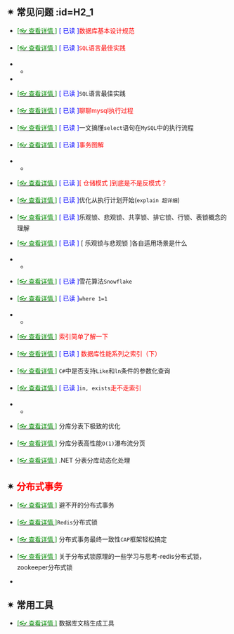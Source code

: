 <br/>

## ✴  常见问题 :id=H2_1

- [<span style='color:#008B00'>[👓 查看详情 ]</span>](https://mp.weixin.qq.com/s?__biz=MzAwNTMxMzg1MA==&mid=2654083596&idx=6&sn=002b87f8b943e47ad82b7293bdb0ce84&chksm=80d83e59b7afb74f452f5886066d12f283dbe71b4263f200cee3d5879a0ac254a4c0d83df858&mpshare=1&scene=23&srcid=0607g8J80kniOEzEbT0e0Xmo&sharer_sharetime=1623048858743&sharer_shareid=59de2f213c6a6639f6a4600116f6fabf#rd ':target=_blank') <span style='color:Blue'>[ 已读 ]</span><span style='color:red'>数据库基本设计规范</span>

- [<span style='color:#008B00'>[👓 查看详情 ]</span>](https://mp.weixin.qq.com/s?__biz=MjM5MzI5Mzg1OA==&mid=2247492368&idx=4&sn=6abadc871cfbd01e97727c840bb38cf8&chksm=a69b905d91ec194bca21756529daa03a8c9390765cb5d21f7513487735c67726387027483608&mpshare=1&scene=23&srcid=0316B92etpQeQA7NVGoX6Oip&sharer_sharetime=1647394194649&sharer_shareid=59de2f213c6a6639f6a4600116f6fabf#rd ':target=_blank') <span style='color:Blue'>[ 已读 ]</span><span style='color:red'>`SQL`语言最佳实践</span>

- -

- 

- [<span style='color:#008B00'>[👓 查看详情 ]</span>](https://mp.weixin.qq.com/s?__biz=MzAwNTMxMzg1MA==&mid=2654083732&idx=8&sn=117c4c2f5bc5380a77d99eaf66600edf&chksm=80d83ec1b7afb7d7043271bf6b0956643deab00fd8efa9513b1b43edbb899bbbe23386ade603&mpshare=1&scene=23&srcid=0607hlFXci2iyevFSYQCHHvq&sharer_sharetime=1623049110854&sharer_shareid=59de2f213c6a6639f6a4600116f6fabf#rd ':target=_blank') <span style='color:Blue'>[ 已读 ]</span>`SQL`语言最佳实践

- [<span style='color:#008B00'>[👓 查看详情 ]</span>](https://mp.weixin.qq.com/s?__biz=MjM5MzI5Mzg1OA==&mid=2247492150&idx=3&sn=f2928c9ac451902240de01d8f4f64112&chksm=a69b917b91ec186d2e1335769b5d948c11f0d5b4e7ac0cba6e272627faa4570f69f0c6a63cb7&mpshare=1&scene=23&srcid=0211eKl0zVEKQp3bM2r2kbSI&sharer_sharetime=1644560771239&sharer_shareid=59de2f213c6a6639f6a4600116f6fabf#rd ':target=_blank') <span style='color:Blue'>[ 已读 ]</span><span style='color:red'>聊聊mysql执行过程</span>

- [<span style='color:#008B00'>[👓 查看详情 ]</span>](https://mp.weixin.qq.com/s?__biz=MjM5MzI5Mzg1OA==&mid=2247489529&idx=2&sn=b98e2bad86119232164df63071d5a151&chksm=a69864b491efeda287d2a20cbdc80eac960579f7a162def70c69a1aaf938edcc765adcae616f&mpshare=1&scene=23&srcid=04121Ddule3TTABRGn8UVH7T&sharer_sharetime=1618191879795&sharer_shareid=59de2f213c6a6639f6a4600116f6fabf#rd ':target=_blank') <span style='color:Blue'>[ 已读 ]</span>一文搞懂`select`语句在`MySQL`中的执行流程

- [<span style='color:#008B00'>[👓 查看详情 ]</span>](https://mp.weixin.qq.com/s?__biz=MzI3MDE0NzYwNA==&mid=2651449803&idx=2&sn=c9d9c2a8f609317a78e80f87260cd984&chksm=f128c0b0c65f49a6aa93a31664949d64250b4f58bcccb511d8bb26e65a21f1499eb4e53f1536&mpshare=1&scene=23&srcid=0301WKkKVA6fu3YNoVzVxuVa&sharer_sharetime=1646094946283&sharer_shareid=59de2f213c6a6639f6a4600116f6fabf#rd ':target=_blank') <span style='color:Blue'>[ 已读 ]</span><span style='color:red'>事务图解</span>

- -

- [<span style='color:#008B00'>[👓 查看详情 ]</span>](https://mp.weixin.qq.com/s?__biz=MzAwNTMxMzg1MA==&mid=2654082292&idx=2&sn=639cef3eb3186c45d99cfb5925178689&chksm=80d830a1b7afb9b7104c3d00061c935286b9f50f32ebce6947338b2ca0535f79120f3a59adb9&mpshare=1&scene=23&srcid=0213l3dn5KdJDBvrYNEsChFQ&sharer_sharetime=1613185815977&sharer_shareid=59de2f213c6a6639f6a4600116f6fabf#rd  ':target=_blank') <span style='color:Blue'>[ 已读 ]</span><span style='color:red'>[ 仓储模式 ]到底是不是反模式？</span>

- [<span style='color:#008B00'>[👓 查看详情 ]</span>](https://mp.weixin.qq.com/s?__biz=MjM5MzI5Mzg1OA==&mid=2247489260&idx=3&sn=d42499673186074c0b5d1886cc551ed9&chksm=a69865a191efecb7dce08926796fb3f6b22f2cbc0c4de404bca1ff529544d2bd7ae531f01d43&mpshare=1&scene=23&srcid=03244cuGoRyCIGEds5Mlq1rw&sharer_sharetime=1616544664491&sharer_shareid=59de2f213c6a6639f6a4600116f6fabf#rd ':target=_blank') <span style='color:Blue'>[ 已读 ]</span>优化从执行计划开始(`explain 超详细`)

- [<span style='color:#008B00'>[👓 查看详情 ]</span>](https://mp.weixin.qq.com/s?__biz=MzI3MDE0NzYwNA==&mid=2651447942&idx=2&sn=0b84ee090f7344fcd069291db2f045fd&chksm=f128cbfdc65f42ebe45b9896770b5bef6070fc1912083bef8f6bb88dea05eb555072b2a3d82a&mpshare=1&scene=23&srcid=1117ATiHWgW2dEiauatA6qSS&sharer_sharetime=1637129133483&sharer_shareid=59de2f213c6a6639f6a4600116f6fabf#rd ':target=_blank') <span style='color:Blue'>[ 已读 ]</span>乐观锁、悲观锁、共享锁、排它锁、行锁、表锁概念的理解

- [<span style='color:#008B00'>[👓 查看详情 ]</span>](https://mp.weixin.qq.com/s?__biz=MzAwNTMxMzg1MA==&mid=2654083787&idx=3&sn=6ff23f1e959f4a59855c3ef48d3f2730&chksm=80d83e9eb7afb788ffdd7da02eef2e242457db240d19ab8597cbf900d8f63baf0f346311d88b&mpshare=1&scene=23&srcid=06072U34Xk2C0Ywsn1ijfMFW&sharer_sharetime=1623049353137&sharer_shareid=59de2f213c6a6639f6a4600116f6fabf#rd ':target=_blank') <span style='color:Blue'>[ 已读 ]</span> [ 乐观锁与悲观锁 ]各自适用场景是什么

- -

- [<span style='color:#008B00'>[👓 查看详情 ]</span>](https://mp.weixin.qq.com/s?__biz=MzAwNTMxMzg1MA==&mid=2654082700&idx=2&sn=ea1616aea0ebb9901ce4d84802f99bf1&chksm=80d832d9b7afbbcf97d52a411ff45e8a71471d5f6c53087e03354bdad426b54ff1d53402911e&mpshare=1&scene=23&srcid=0225FM2ds4ihA0FksXlCvBok&sharer_sharetime=1614253098730&sharer_shareid=59de2f213c6a6639f6a4600116f6fabf#rd ':target=_blank') <span style='color:Blue'>[ 已读 ]</span>雪花算法`Snowflake`

- [<span style='color:#008B00'>[👓 查看详情 ]</span>](https://mp.weixin.qq.com/s?__biz=MjM5MzI5Mzg1OA==&mid=2247487722&idx=2&sn=ca1dad1c4fefe434baa8279aee85c891&chksm=a69863a791efeab1fb59eca96e222c842a72cb3701850f19fe5b937e8f97b8e7ee589045e8df&mpshare=1&scene=23&srcid=0203IoPmCJKlZjjBYAPBAixD&sharer_sharetime=1612350767409&sharer_shareid=59de2f213c6a6639f6a4600116f6fabf#rd ':target=_blank') <span style='color:Blue'>[ 已读 ]</span>`where 1=1 `

- -

- [<span style='color:#008B00'>[👓 查看详情 ]</span>](https://mp.weixin.qq.com/s?__biz=MzAwNTMxMzg1MA==&mid=2654089002&idx=7&sn=fa5f09d17ef9be2f691247d2963359b2&chksm=80d80b7fb7af8269c15d134d786fe8b16b85888e96e915a12063644ef5efe2b3df104e252c52&mpshare=1&scene=23&srcid=03280uKxCLRX3b6VGAJ8JXUB&sharer_sharetime=1648430480032&sharer_shareid=a6c83a6b87e114417312bf85e473adcb#rd ':target=_blank') <span style='color:red'>索引简单了解一下</span>

- [<span style='color:#008B00'>[👓 查看详情 ]</span>](https://mp.weixin.qq.com/s?__biz=MzAwNTMxMzg1MA==&mid=2654092821&idx=7&sn=cb199e449c8b57837d5786c127549dc6&chksm=80d81a40b7af9356694e5678e52f912e9e098d9c7f41a1225bd984260b7fde8bc4cace0d1231&mpshare=1&scene=23&srcid=0809aAc2x9h85o7pNtsWe63Y&sharer_sharetime=1660007238904&sharer_shareid=a6c83a6b87e114417312bf85e473adcb#rd ':target=_blank') <span style='color:Blue'>[ 已读 ]</span> <span style='color:red'>数据库性能系列之索引（下）</span>

- [<span style='color:#008B00'>[👓 查看详情 ]</span>](https://mp.weixin.qq.com/s?__biz=MzAwNTMxMzg1MA==&mid=2654088567&idx=6&sn=4d6ef1ae87a77e86b2bb08e72d7ad4e4&chksm=80d80922b7af80345a073088941fe496c05063b6344fc30064e01c7275a01ffa5c7646effc98&mpshare=1&scene=23&srcid=0316rlEeI2Wml0VHuFkuq744&sharer_sharetime=1647394013100&sharer_shareid=59de2f213c6a6639f6a4600116f6fabf#rd ':target=_blank') `C#`中是否支持`Like`和`ln`条件的参数化查询

- [<span style='color:#008B00'>[👓 查看详情 ]</span>](https://mp.weixin.qq.com/s?__biz=MjM5MzI5Mzg1OA==&mid=2247485505&idx=2&sn=17327d8765033075a7d914fa1e1d1b0c&chksm=a6987b0c91eff21a90869ce242fc437cd2f685370bd279d33362802d2dad55622c7d7294e551&mpshare=1&scene=23&srcid=01264gI5buzShrsGcpks6JwE&sharer_sharetime=1611629260732&sharer_shareid=59de2f213c6a6639f6a4600116f6fabf#rd ':target=_blank') <span style='color:Blue'>[ 已读 ]</span>`in, exists`<span style='color:red'>走不走索引</span>

- -

- [<span style='color:#008B00'>[👓 查看详情 ]</span>](https://mp.weixin.qq.com/s?__biz=MzAwNTMxMzg1MA==&mid=2654087948&idx=1&sn=9496ba06fef88a229612fdcbb3b931da&chksm=80d80f59b7af864fc5474bfa0d8e9edf7e28338081ba8e1e04fbcb0168b0821f37dcc1dc8ddb&mpshare=1&scene=23&srcid=02172F3r3ZzeWKfjY3CMwLmq&sharer_sharetime=1645064680159&sharer_shareid=59de2f213c6a6639f6a4600116f6fabf#rd ':target=_blank') 分库分表下极致的优化

- [<span style='color:#008B00'>[👓 查看详情 ]</span>](https://mp.weixin.qq.com/s?__biz=MzAwNTMxMzg1MA==&mid=2654088427&idx=3&sn=4c42945df736c1f96d7ef572858bb254&chksm=80d808beb7af81a840f5d5fa27e0632876ea506792eef710dede29d97336922edd512746a1dc&mpshare=1&scene=23&srcid=0309Xp6CGNBA9ImP5QSniach&sharer_sharetime=1646784938683&sharer_shareid=59de2f213c6a6639f6a4600116f6fabf#rd ':target=_blank') 分库分表高性能`O(1)`瀑布流分页

- [<span style='color:#008B00'>[👓 查看详情 ]</span>](https://mp.weixin.qq.com/s?__biz=MzAwNTMxMzg1MA==&mid=2654090468&idx=1&sn=455680efadbd617322feb4ca738bca75&chksm=80d810b1b7af99a7f8ace9218fece6fe658e6f98d8e37b3761e1c608944700bfb9090d3a976e&mpshare=1&scene=23&srcid=05319HF20hgKXEkv7OdrRp2z&sharer_sharetime=1653955493542&sharer_shareid=a6c83a6b87e114417312bf85e473adcb#rd ':target=_blank') .NET 分表分库动态化处理

  

## ✴  <span style='color:red'>分布式事务</span>

- [<span style='color:#008B00'>[👓 查看详情 ]</span>](https://mp.weixin.qq.com/s?__biz=MzAwNTMxMzg1MA==&mid=2654085174&idx=6&sn=2ccf6fda1371f1eb619285da87e61257&chksm=80d80463b7af8d75b937b0b50d1099b54b3fb3d7dc6229d228bf1317418659bae456d1b2bde4&mpshare=1&scene=23&srcid=0725CW3Etxb1TtTx778nj00U&sharer_sharetime=1627181309837&sharer_shareid=59de2f213c6a6639f6a4600116f6fabf#rd ':target=_blank') 避不开的分布式事务

- [<span style='color:#008B00'>[👓 查看详情 ]</span>](https://mp.weixin.qq.com/s?__biz=MzAwNTMxMzg1MA==&mid=2654085337&idx=8&sn=600585a124f8493bdc168132a45d8997&chksm=80d8048cb7af8d9af7d6377b9ab5100e77d12cfafd135a939757173da92a71476ab853c1fb5a&mpshare=1&scene=23&srcid=0805bvR4iiRvxA5QUpBlO5ou&sharer_sharetime=1628121829700&sharer_shareid=59de2f213c6a6639f6a4600116f6fabf#rd ':target=_blank')`Redis`分布式锁

- [<span style='color:#008B00'>[👓 查看详情 ]</span>](https://mp.weixin.qq.com/s?__biz=MjM5MzI5Mzg1OA==&mid=2247490660&idx=2&sn=b6e68bc8a60af8edeb4b75da20d6a5f0&chksm=a6986f2991efe63f0fe69114d5daf61f4d4d2c8cf2ef114f6a0a03adccd0df4479276fa78efd&mpshare=1&scene=23&srcid=0809CT2cX9tZYdsryfJeR442&sharer_sharetime=1628471880613&sharer_shareid=59de2f213c6a6639f6a4600116f6fabf#rd ':target=_blank') 分布式事务最终一致性`CAP`框架轻松搞定

- [<span style='color:#008B00'>[👓 查看详情 ]</span>](https://mp.weixin.qq.com/s?__biz=MzI3MDE0NzYwNA==&mid=2651449732&idx=2&sn=5f64258b98ef2b0e2990a1a146ad8ff0&chksm=f128c0ffc65f49e9ca89a8200c7fc48d93924b6987cb24335ee2b534cf7d2bb5ec6d1e12d528&mpshare=1&scene=23&srcid=0227AJ0KVWeYxFtCvOawneUD&sharer_sharetime=1645970058162&sharer_shareid=59de2f213c6a6639f6a4600116f6fabf#rd ':target=_blank') 关于分布式锁原理的一些学习与思考-redis分布式锁，zookeeper分布式锁

- 

  

## ✴  常用工具

- [<span style='color:#008B00'>[👓 查看详情 ]</span>](https://mp.weixin.qq.com/s?__biz=MzI3MDE0NzYwNA==&mid=2651442530&idx=2&sn=b9fb31fee33af388cab2df079b9f06c2&chksm=f128e419c65f6d0f1cded8cce4f187038b2b23c36dee4bc5a95abb63b6797afe6e90e5338d50&mpshare=1&scene=23&srcid=02253RZoPWhIoeO2P0vUzFVG&sharer_sharetime=1614253271035&sharer_shareid=59de2f213c6a6639f6a4600116f6fabf#rd  ':target=_blank') 数据库文档生成工具

